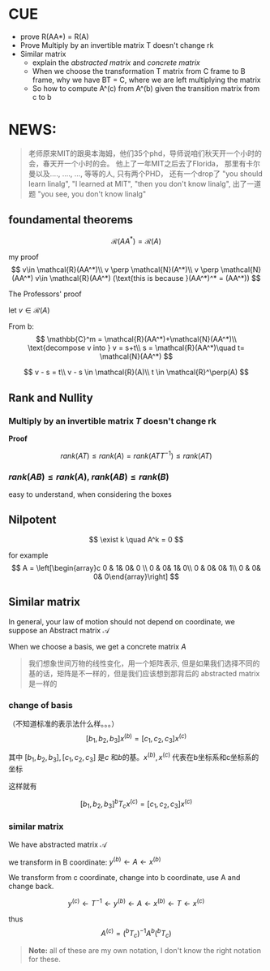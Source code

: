 # CUE
- prove R(AA*) = R(A)
- Prove Multiply by an invertible matrix T doesn't change rk
- Similar matrix
  - explain the *abstracted matrix* and *concrete matrix*
  - When we choose the transformation T matrix from C frame to B frame, why we have BT = C, where we are left multiplying the matrix
  - So how to compute A^(c) from A^(b) given the transition matrix from c to b


# NEWS:
> 老师原来MIT的跟奥本海姆，他们35个phd，导师说咱们秋天开一个小时的会，春天开一个小时的会。 
> 他上了一年MIT之后去了Florida， 那里有卡尔曼以及...., ...., ..., 等等的人, 只有两个PHD， 还有一个drop了
> "you should learn linalg", "I learned at MIT", "then you don't know linalg", 出了一道题 "you see, you don't know linalg"

## foundamental theorems

$$
\mathcal{R}({AA^*}) = \mathcal{R}({A})
$$

my proof
$$
v\in \mathcal{R}(AA^*)\\
v \perp \mathcal{N}(A^*)\\
v \perp \mathcal{N}(AA^*)
v\in \mathcal{R}(AA^*) (\text{this is because }(AA^*)^* = (AA^*))
$$

The Professors' proof

let $v\in \mathcal{R}(A)$

From b: 
$$
\mathbb{C}^m = \mathcal{R}(AA^*)+\mathcal{N}(AA^*)\\
\text{decompose v into } v = s+t\\
s = \mathcal{R}(AA^*)\quad t= \mathcal{N}(AA^*)
$$

$$
v - s = t\\
v - s  \in \mathcal{R}(A)\\
t \in \mathcal{R}^\perp(A)
$$

## Rank and Nullity

### Multiply by an invertible matrix $T$ doesn't change rk
**Proof**

$$
rank(AT) \leq rank(A) = rank(ATT^{-1}) \leq rank(AT)
$$

### $rank(AB) \leq rank(A)$, $rank(AB) \leq rank(B)$
easy to understand, when considering the boxes

## Nilpotent
$$
\exist k \quad A^k = 0
$$

for example
$$
A = \left[\begin{array}c 0 & 1& 0& 0 \\ 0 & 0& 1& 0\\ 0 & 0& 0& 1\\ 0 & 0& 0& 0\end{array}\right] 
$$

## Similar matrix

In general, your law of motion should not depend on coordinate, we suppose an Abstract matrix $\mathcal{A}$

When we choose a basis, we get a concrete matrix $A$

>我们想象世间万物的线性变化，用一个矩阵表示, 但是如果我们选择不同的基的话，矩阵是不一样的，但是我们应该想到那背后的 abstracted matrix 是一样的

### change of basis

（不知道标准的表示法什么样。。。）
$$
[b_1,b_2,b_3] x^{(b)} = [c_1,c_2,c_3] x^{(c)}
$$

其中 $[b_1,b_2,b_3], [c_1,c_2,c_3]$ 是$c$ 和$b$的基。$x^{(b)}, x^{(c)}$ 代表在b坐标系和c坐标系的坐标

这样就有

$$
[b_1,b_2,b_3] ^bT_c x^{(c)} = [c_1,c_2,c_3] x^{(c)}
$$

### similar matrix

We have abstracted matrix $\mathcal{A}$

we transform in B coordinate: $y^{(b)} \leftarrow A \leftarrow x^{(b)}$

We transform from c coordinate, change into b coordinate, use A and change back.

$$
y^{(c)} \leftarrow T^{-1}   \leftarrow y^{(b)} \leftarrow A \leftarrow x^{(b)} \leftarrow T \leftarrow x^{(c)}
$$

thus 
$$
A^{(c)} = (^bT_c)^{-1}A^b(^bT_c)
$$

> **Note:** all of these are my own notation, I don't know the right notation for these.


